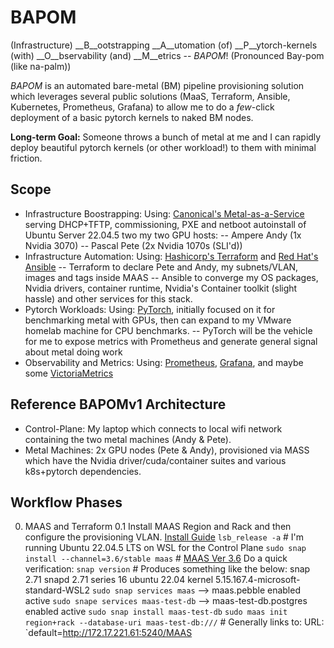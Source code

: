 # BAPOM
(Infrastructure) __B__ootstrapping __A__utomation (of) __P__ytorch-kernels (with) __O__bservability (and) __M__etrics -- _BAPOM_!
(Pronounced Bay-pom (like na-palm))

_BAPOM_ is an automated bare-metal (BM) pipeline provisioning solution which leverages several public solutions (MaaS, Terraform, Ansible, Kubernetes, Prometheus, Grafana) to allow me to do a _few_-click deployment of a basic pytorch kernels to naked BM nodes.

__Long-term Goal:__ Someone throws a bunch of metal at me and I can rapidly deploy beautiful pytorch kernels (or other workload!) to them with minimal friction. 

## Scope
- Infrastructure Boostrapping:
Using: [Canonical's Metal-as-a-Service](https://canonical.com/maas/how-it-works) serving DHCP+TFTP, commissioning, PXE and netboot autoinstall of Ubuntu Server 22.04.5 two my two GPU hosts:
-- Ampere Andy (1x Nvidia 3070)
-- Pascal Pete (2x Nvidia 1070s (SLI'd))
- Infrastructure Automation:
Using: [Hashicorp's Terraform](https://developer.hashicorp.com/terraform) and [Red Hat's Ansible](https://docs.ansible.com/)
-- Terraform to declare Pete and Andy, my subnets/VLAN, images and tags inside MAAS
-- Ansible to converge my OS packages, Nvidia drivers, container runtime, Nvidia's Container toolkit (slight hassle) and other services for this stack.
- Pytorch Workloads:
Using: [PyTorch](https://pytorch.org/), initially focused on it for benchmarking metal with GPUs, then can expand to my VMware homelab machine for CPU benchmarks.
-- PyTorch will be the vehicle for me to expose metrics with Prometheus and generate general signal about metal doing work
- Observability and Metrics:
Using: [Prometheus](https://prometheus.io/), [Grafana](https://grafana.com/), and maybe some [VictoriaMetrics](https://victoriametrics.com/)

## Reference BAPOMv1 Architecture
- Control-Plane: My laptop which connects to local wifi network containing the two metal machines (Andy & Pete).
- Metal Machines: 2x GPU nodes (Pete & Andy), provisioned via MASS which have the Nvidia driver/cuda/container suites and various k8s+pytorch dependencies.

## Workflow Phases
0. MAAS and Terraform
0.1 Install MAAS Region and Rack and then configure the provisioning VLAN. [Install Guide](https://canonical.com/maas/docs/how-to-get-maas-up-and-running)
`lsb_release -a` # I'm running Ubuntu 22.04.5 LTS on WSL for the Control Plane
`sudo snap install --channel=3.6/stable maas` # [MAAS Ver 3.6](https://canonical.com/maas/docs/release-notes-and-upgrade-instructions#p-9229-version-36-release-notes)
Do a quick verification:
`snap version` # Produces something like the below:
snap    2.71
snapd   2.71
series  16
ubuntu  22.04
kernel  5.15.167.4-microsoft-standard-WSL2 
`sudo snap services maas`          --> maas.pebble  enabled  active
`sudo snape services maas-test-db` --> maas-test-db.postgres  enabled  active
`sudo snap install maas-test-db`
`sudo maas init region+rack --database-uri maas-test-db:///` # Generally links to: URL: `default=http://172.17.221.61:5240/MAAS